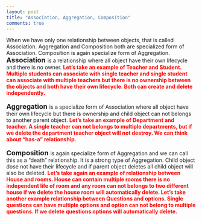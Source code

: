 ```yaml
---
layout: post
title: "Association, Aggregation, Composition"
comments: true
---
```

<p class="MsoNormal" style="margin: 0in 0in 0pt;">When we have only one relationship between objects, that is called Association<strong><em>.</em></strong> Aggregation and Composition both are specialized form of Association. Composition is again specialize form of Aggregation.</p>
<p class="MsoNormal" style="margin: 0in 0in 0pt;"><span style="font-size: large;"><strong>Association</strong> </span> is a relationship where all object have their own lifecycle and there is no owner. <strong><span style="color: #ff0000;">Let&rsquo;s take an example of Teacher and Student. Multiple students can associate with single teacher and single student can associate with multiple teachers but there is no ownership between the objects and both have their own lifecycle. Both can create and delete independently.</span></strong></p>
<p class="MsoNormal" style="margin: 0in 0in 0pt;">&nbsp;</p>
<p class="MsoNormal" style="margin: 0in 0in 0pt;"><span style="font-size: large;"><strong>Aggregation</strong> </span> is a specialize form of Association where all object have their own lifecycle but there is ownership and child object can not belongs to another parent object. <strong><span style="color: #ff0000;">Let&rsquo;s take an example of Department and teacher. A single teacher can not belongs to multiple departments, but if we delete the department teacher object will not destroy. We can think about &ldquo;has-a&rdquo; relationship.</span></strong></p>
<p class="MsoNormal" style="margin: 0in 0in 0pt;">&nbsp;</p>
<p class="MsoNormal" style="margin: 0in 0in 0pt;"><span style="font-size: large;"><strong>Composition</strong> </span> is again specialize form of Aggregation and we can call this as a &ldquo;death&rdquo; relationship. It is a strong type of Aggregation. Child object dose not have their lifecycle and if parent object deletes all child object will also be deleted. <strong><span style="color: #ff0000;">Let&rsquo;s take again an example of relationship between House and rooms. House can contain multiple rooms there is no independent life of room and any room can not belongs to two different house if we delete the house room will automatically delete. Let&rsquo;s take another example relationship between Questions and options. Single questions can have multiple options and option can not belong to multiple questions. If we delete questions options will automatically delete.</span></strong></p>
<p class="MsoNormal" style="margin: 0in 0in 0pt;">&nbsp;</p>
